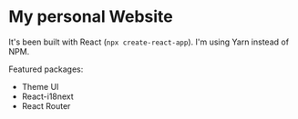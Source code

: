 # My personal Website

It's been built with React (`npx create-react-app`).
I'm using Yarn instead of NPM.

Featured packages:

* Theme UI
* React-i18next
* React Router
